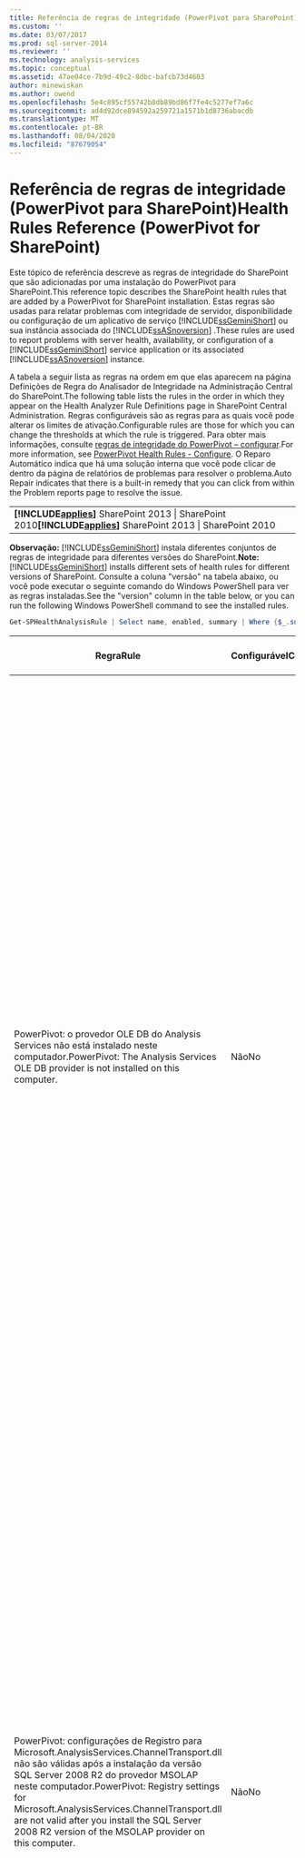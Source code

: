 ```yaml
---
title: Referência de regras de integridade (PowerPivot para SharePoint) | Microsoft Docs
ms.custom: ''
ms.date: 03/07/2017
ms.prod: sql-server-2014
ms.reviewer: ''
ms.technology: analysis-services
ms.topic: conceptual
ms.assetid: 47ae04ce-7b9d-49c2-8dbc-bafcb73d4603
author: minewiskan
ms.author: owend
ms.openlocfilehash: 5e4c895cf55742b8db89bd86f7fe4c5277ef7a6c
ms.sourcegitcommit: ad4d92dce894592a259721a1571b1d8736abacdb
ms.translationtype: MT
ms.contentlocale: pt-BR
ms.lasthandoff: 08/04/2020
ms.locfileid: "87679054"
---
```

# <a name="health-rules-reference-powerpivot-for-sharepoint"></a><span data-ttu-id="cdddd-102">Referência de regras de integridade (PowerPivot para SharePoint)</span><span class="sxs-lookup"><span data-stu-id="cdddd-102">Health Rules Reference (PowerPivot for SharePoint)</span></span>
  <span data-ttu-id="cdddd-103">Este tópico de referência descreve as regras de integridade do SharePoint que são adicionadas por uma instalação do PowerPivot para SharePoint.</span><span class="sxs-lookup"><span data-stu-id="cdddd-103">This reference topic describes the SharePoint health rules that are added by a PowerPivot for SharePoint installation.</span></span> <span data-ttu-id="cdddd-104">Estas regras são usadas para relatar problemas com integridade de servidor, disponibilidade ou configuração de um aplicativo de serviço [!INCLUDE[ssGeminiShort](../../includes/ssgeminishort-md.md)] ou sua instância associada do [!INCLUDE[ssASnoversion](../../includes/ssasnoversion-md.md)] .</span><span class="sxs-lookup"><span data-stu-id="cdddd-104">These rules are used to report problems with server health, availability, or configuration of a [!INCLUDE[ssGeminiShort](../../includes/ssgeminishort-md.md)] service application or its associated [!INCLUDE[ssASnoversion](../../includes/ssasnoversion-md.md)] instance.</span></span>  
  
 <span data-ttu-id="cdddd-105">A tabela a seguir lista as regras na ordem em que elas aparecem na página Definições de Regra do Analisador de Integridade na Administração Central do SharePoint.</span><span class="sxs-lookup"><span data-stu-id="cdddd-105">The following table lists the rules in the order in which they appear on the Health Analyzer Rule Definitions page in SharePoint Central Administration.</span></span> <span data-ttu-id="cdddd-106">Regras configuráveis são as regras para as quais você pode alterar os limites de ativação.</span><span class="sxs-lookup"><span data-stu-id="cdddd-106">Configurable rules are those for which you can change the thresholds at which the rule is triggered.</span></span> <span data-ttu-id="cdddd-107">Para obter mais informações, consulte [regras de integridade do PowerPivot – configurar](configure-power-pivot-health-rules.md).</span><span class="sxs-lookup"><span data-stu-id="cdddd-107">For more information, see [PowerPivot Health Rules - Configure](configure-power-pivot-health-rules.md).</span></span> <span data-ttu-id="cdddd-108">O Reparo Automático indica que há uma solução interna que você pode clicar de dentro da página de relatórios de problemas para resolver o problema.</span><span class="sxs-lookup"><span data-stu-id="cdddd-108">Auto Repair indicates that there is a built-in remedy that you can click from within the Problem reports page to resolve the issue.</span></span>  
  
||  
|-|  
|<span data-ttu-id="cdddd-109">**[!INCLUDE[applies](../../includes/applies-md.md)]** SharePoint 2013 &#124; SharePoint 2010</span><span class="sxs-lookup"><span data-stu-id="cdddd-109">**[!INCLUDE[applies](../../includes/applies-md.md)]**  SharePoint 2013 &#124; SharePoint 2010</span></span>|  
  
 <span data-ttu-id="cdddd-110">**Observação:** [!INCLUDE[ssGeminiShort](../../includes/ssgeminishort-md.md)] instala diferentes conjuntos de regras de integridade para diferentes versões do SharePoint.</span><span class="sxs-lookup"><span data-stu-id="cdddd-110">**Note:** [!INCLUDE[ssGeminiShort](../../includes/ssgeminishort-md.md)] installs different sets of health rules for different versions of SharePoint.</span></span> <span data-ttu-id="cdddd-111">Consulte a coluna "versão" na tabela abaixo, ou você pode executar o seguinte comando do Windows PowerShell para ver as regras instaladas.</span><span class="sxs-lookup"><span data-stu-id="cdddd-111">See the "version" column in the table below, or you can run the following Windows PowerShell command to see the installed rules.</span></span>  
  
```powershell
Get-SPHealthAnalysisRule | Select name, enabled, summary | Where {$_.summary -like "*power*"}  | Format-Table -Property * -AutoSize | Out-Default  
```  
  
|<span data-ttu-id="cdddd-112">Regra</span><span class="sxs-lookup"><span data-stu-id="cdddd-112">Rule</span></span>|<span data-ttu-id="cdddd-113">Configurável</span><span class="sxs-lookup"><span data-stu-id="cdddd-113">Configurable</span></span>|<span data-ttu-id="cdddd-114">Reparo automático</span><span class="sxs-lookup"><span data-stu-id="cdddd-114">Auto Repair</span></span>|<span data-ttu-id="cdddd-115">Versão</span><span class="sxs-lookup"><span data-stu-id="cdddd-115">Version</span></span>|<span data-ttu-id="cdddd-116">Descrição</span><span class="sxs-lookup"><span data-stu-id="cdddd-116">Description</span></span>|  
|----------|------------------|-----------------|-------------|-----------------|  
|<span data-ttu-id="cdddd-117">PowerPivot: o provedor OLE DB do Analysis Services não está instalado neste computador.</span><span class="sxs-lookup"><span data-stu-id="cdddd-117">PowerPivot: The Analysis Services OLE DB provider is not installed on this computer.</span></span>|<span data-ttu-id="cdddd-118">Não</span><span class="sxs-lookup"><span data-stu-id="cdddd-118">No</span></span>|<span data-ttu-id="cdddd-119">Não</span><span class="sxs-lookup"><span data-stu-id="cdddd-119">No</span></span>|<span data-ttu-id="cdddd-120">SharePoint 2010</span><span class="sxs-lookup"><span data-stu-id="cdddd-120">SharePoint 2010</span></span>|<span data-ttu-id="cdddd-121">O provedor OLE DB do Analysis Services ou não está instalado no servidor ou é da versão errada.</span><span class="sxs-lookup"><span data-stu-id="cdddd-121">The Analysis Services OLE DB provider is either not installed on the server or it is the wrong version.</span></span> <span data-ttu-id="cdddd-122">Esta regra aparece quando seu farm do SharePoint inclui instâncias de Serviços do Excel em servidores de aplicativos que não têm o PowerPivot para SharePoint.</span><span class="sxs-lookup"><span data-stu-id="cdddd-122">This rule appears when your SharePoint farm includes instances of Excel Services on application servers that do not have PowerPivot for SharePoint.</span></span> <span data-ttu-id="cdddd-123">A regra avisa que o provedor OLE DB do Analysis Services usado pelos Serviços do Excel para se conectar a dados PowerPivot não está instalado.</span><span class="sxs-lookup"><span data-stu-id="cdddd-123">The rule warns you that the Analysis Services OLE DB provider used by Excel Services to connect to PowerPivot data is not installed.</span></span> <span data-ttu-id="cdddd-124">Para resolver esse problema, instale o provedor OLE DB em cada servidor de Serviços do Excel que não tiver o provedor OLE DB do Analysis Services.</span><span class="sxs-lookup"><span data-stu-id="cdddd-124">To resolve this issue, install the OLE DB provider on each Excel Services server that does not have the Analysis Services OLE DB provider.</span></span> <span data-ttu-id="cdddd-125">Você pode baixar e instalar o provedor OLE DB do Analysis Services do Centro de Download da Microsoft.</span><span class="sxs-lookup"><span data-stu-id="cdddd-125">You can download and install the Analysis Services OLE DB provider from the Microsoft Download center.</span></span> <span data-ttu-id="cdddd-126">Para obter mais informações, consulte [Instalar o Provedor OLE DB do Analysis Services nos Servidores SharePoint](../../sql-server/install/install-the-analysis-services-ole-db-provider-on-sharepoint-servers.md).</span><span class="sxs-lookup"><span data-stu-id="cdddd-126">For more information, see [Install the Analysis Services OLE DB Provider on SharePoint Servers](../../sql-server/install/install-the-analysis-services-ole-db-provider-on-sharepoint-servers.md).</span></span>|  
|<span data-ttu-id="cdddd-127">PowerPivot: configurações de Registro para Microsoft.AnalysisServices.ChannelTransport.dll não são válidas após a instalação da versão SQL Server 2008 R2 do provedor MSOLAP neste computador.</span><span class="sxs-lookup"><span data-stu-id="cdddd-127">PowerPivot: Registry settings for Microsoft.AnalysisServices.ChannelTransport.dll are not valid after you install the SQL Server 2008 R2 version of the MSOLAP provider on this computer.</span></span>|<span data-ttu-id="cdddd-128">Não</span><span class="sxs-lookup"><span data-stu-id="cdddd-128">No</span></span>|<span data-ttu-id="cdddd-129">Sim</span><span class="sxs-lookup"><span data-stu-id="cdddd-129">Yes</span></span>|<span data-ttu-id="cdddd-130">SharePoint 2010</span><span class="sxs-lookup"><span data-stu-id="cdddd-130">SharePoint 2010</span></span>|<span data-ttu-id="cdddd-131">Este é um problema de configuração de servidor.</span><span class="sxs-lookup"><span data-stu-id="cdddd-131">This is a server configuration issue.</span></span> <span data-ttu-id="cdddd-132">É provável que o ChannelTransport.dll não esteja registrado no assembly global.</span><span class="sxs-lookup"><span data-stu-id="cdddd-132">Most likely, the ChannelTransport.dll is not registered in the global assembly.</span></span> <span data-ttu-id="cdddd-133">Execute o reparo automático para esta regra para registrar o .dll em cada servidor que tiver uma instalação do PowerPivot para SharePoint.</span><span class="sxs-lookup"><span data-stu-id="cdddd-133">Run the automatic repair for this rule to register the .dll on each server that has an installation of PowerPivot for SharePoint.</span></span> <span data-ttu-id="cdddd-134">Como alternativa, você pode executar o regasm.exe manualmente para registrar o arquivo.</span><span class="sxs-lookup"><span data-stu-id="cdddd-134">Alternatively, you can run regasm.exe manually to register the file.</span></span> <span data-ttu-id="cdddd-135">Se o serviço de timer do SharePoint não estiver sendo executado como administrador local, pode ser necessário realizar o registro manual.</span><span class="sxs-lookup"><span data-stu-id="cdddd-135">If the SharePoint timer service is not running as local administrator, manual registration might be required.</span></span> <span data-ttu-id="cdddd-136">Se houver falha para atualizar as configurações do Registro, haverá comunicação lenta com o servidor entre Serviços do Excel e Serviço do Sistema PowerPivot, e poderá haver falhas de conexão em determinadas configurações de segurança.</span><span class="sxs-lookup"><span data-stu-id="cdddd-136">Failure to update the registry settings results in slow server communication between Excel Services and PowerPivot System Service, and can result in connection failures in certain security configurations.</span></span>|  
|<span data-ttu-id="cdddd-137">PowerPivot: o aplicativo de serviço PowerPivot não tem permissão para concluir a operação.</span><span class="sxs-lookup"><span data-stu-id="cdddd-137">PowerPivot: PowerPivot service application does not have permission to complete operation.</span></span>|<span data-ttu-id="cdddd-138">Não</span><span class="sxs-lookup"><span data-stu-id="cdddd-138">No</span></span>|<span data-ttu-id="cdddd-139">Não</span><span class="sxs-lookup"><span data-stu-id="cdddd-139">No</span></span>|<span data-ttu-id="cdddd-140">SharePoint 2010</span><span class="sxs-lookup"><span data-stu-id="cdddd-140">SharePoint 2010</span></span>|<span data-ttu-id="cdddd-141">Esta regra verifica se a identidade de aplicativo de serviço PowerPivot é proprietário do banco de dados de aplicativo de servidor do PowerPivot e se tem permissões administrativas na instância local do SQL Server Analysis Services.</span><span class="sxs-lookup"><span data-stu-id="cdddd-141">This rule checks whether the PowerPivot service application identity is database owner of the PowerPivot server application database and has administrative permissions on the local SQL Server Analysis Services instance.</span></span> <span data-ttu-id="cdddd-142">Essas permissões são concedidas automaticamente durante a instalação e a implantação, mas se esta etapa não for concluída, esta regra de integridade ocorrerá.</span><span class="sxs-lookup"><span data-stu-id="cdddd-142">These permissions are granted automatically during installation and deployment, but if this step failed to complete, this health rule will occur.</span></span>|  
|<span data-ttu-id="cdddd-143">PowerPivot: a identidade de aplicativo de serviço PowerPivot não deve ser membro do grupo local Administradores.</span><span class="sxs-lookup"><span data-stu-id="cdddd-143">PowerPivot: The PowerPivot service application identity should not be a member of the local Administrators group.</span></span>|<span data-ttu-id="cdddd-144">Não</span><span class="sxs-lookup"><span data-stu-id="cdddd-144">No</span></span>|<span data-ttu-id="cdddd-145">Não</span><span class="sxs-lookup"><span data-stu-id="cdddd-145">No</span></span>|<span data-ttu-id="cdddd-146">SharePoint 2010</span><span class="sxs-lookup"><span data-stu-id="cdddd-146">SharePoint 2010</span></span>|<span data-ttu-id="cdddd-147">Esta é uma prática recomendada que melhora a segurança global de sua implantação.</span><span class="sxs-lookup"><span data-stu-id="cdddd-147">This is a best practice that improves the overall security of your deployment.</span></span> <span data-ttu-id="cdddd-148">Se você configurou o aplicativo de serviço PowerPivot para ser executado usando uma conta que pertence ao grupo de Administrador local, deve alterar a conta de serviço para um que não pertença a esse grupo.</span><span class="sxs-lookup"><span data-stu-id="cdddd-148">If you configured the PowerPivot service application to run under an account that belongs to the local Administrator group, you should change the service account to one that does not belong to that group.</span></span> <span data-ttu-id="cdddd-149">A recomendação é usar uma conta dedicada e com privilégios mínimos para cada serviço.</span><span class="sxs-lookup"><span data-stu-id="cdddd-149">The recommendation is to use a least-privileged, dedicated account for each service.</span></span> <span data-ttu-id="cdddd-150">Ao fazer isso, você fornece isolamento de serviço e facilita a auditoria de logons.</span><span class="sxs-lookup"><span data-stu-id="cdddd-150">Doing so provides service isolation and makes it easier to audit logins.</span></span> <span data-ttu-id="cdddd-151">Para obter mais informações sobre como alterar a conta de serviço, consulte [Configurar contas de serviço PowerPivot](configure-power-pivot-service-accounts.md).</span><span class="sxs-lookup"><span data-stu-id="cdddd-151">For more information about changing the service account, see [Configure PowerPivot Service Accounts](configure-power-pivot-service-accounts.md).</span></span>|  
|<span data-ttu-id="cdddd-152">PowerPivot: a instância do Analysis Services é executada no modo Tabular, mas o parâmetro de configuração que especifica esse modo está desativado.</span><span class="sxs-lookup"><span data-stu-id="cdddd-152">PowerPivot: The Analysis Services instance runs in Tabular mode, but the configuration setting that specifies this mode is turned off.</span></span>|<span data-ttu-id="cdddd-153">Não</span><span class="sxs-lookup"><span data-stu-id="cdddd-153">No</span></span>|<span data-ttu-id="cdddd-154">Não</span><span class="sxs-lookup"><span data-stu-id="cdddd-154">No</span></span>|<span data-ttu-id="cdddd-155">SharePoint 2010</span><span class="sxs-lookup"><span data-stu-id="cdddd-155">SharePoint 2010</span></span>|<span data-ttu-id="cdddd-156">Esta regra verifica se a instância do SQL Server Analysis Services em uma instalação do PowerPivot para SharePoint tem a propriedade de servidor `DeploymentMode` definida como 1.</span><span class="sxs-lookup"><span data-stu-id="cdddd-156">This rule checks whether the SQL Server Analysis Services instance in a PowerPivot for SharePoint installation has the `DeploymentMode` server property set to 1.</span></span> <span data-ttu-id="cdddd-157">Se a propriedade for definida como outro valor, ou se o serviço de timer do SharePoint que executa o verificador de regra não tiver permissão para abrir o arquivo, esta regra falhará.</span><span class="sxs-lookup"><span data-stu-id="cdddd-157">If the property is set to another value, or if the SharePoint Timer service that runs the rule checker does not have permission to open the file, this rule will fail.</span></span> <span data-ttu-id="cdddd-158">Para obter mais informações sobre a propriedade do modo de implantação, consulte [Determinar o modo de servidor de uma instância do Analysis Services](../instances/determine-the-server-mode-of-an-analysis-services-instance.md).</span><span class="sxs-lookup"><span data-stu-id="cdddd-158">For more information about the deployment mode property, see [Determine the Server Mode of an Analysis Services Instance](../instances/determine-the-server-mode-of-an-analysis-services-instance.md).</span></span>|  
|<span data-ttu-id="cdddd-159">PowerPivot: o trabalho do timer de atualização de dados PowerPivot está desativado.</span><span class="sxs-lookup"><span data-stu-id="cdddd-159">PowerPivot: The PowerPivot Data Refresh Timer Job is disabled.</span></span>|<span data-ttu-id="cdddd-160">Não</span><span class="sxs-lookup"><span data-stu-id="cdddd-160">No</span></span>|<span data-ttu-id="cdddd-161">Não</span><span class="sxs-lookup"><span data-stu-id="cdddd-161">No</span></span>|<span data-ttu-id="cdddd-162">SharePoint 2013</span><span class="sxs-lookup"><span data-stu-id="cdddd-162">SharePoint 2013</span></span><br /><br /> <span data-ttu-id="cdddd-163">SharePoint 2010</span><span class="sxs-lookup"><span data-stu-id="cdddd-163">SharePoint 2010</span></span>|<span data-ttu-id="cdddd-164">Verifique as configurações de trabalho de timer para verificar se o trabalho de timer está habilitado.</span><span class="sxs-lookup"><span data-stu-id="cdddd-164">Check the timer job settings to verify the timer job is enabled.</span></span> <span data-ttu-id="cdddd-165">Se você não estiver usando o recurso de atualização de dados PowerPivot, poderá ignorar esta regra.</span><span class="sxs-lookup"><span data-stu-id="cdddd-165">If you are not using the PowerPivot data refresh feature, you can ignore this rule.</span></span> <span data-ttu-id="cdddd-166">Para obter mais informações, consulte [PowerPivot data Refresh com o SharePoint 2010](../powerpivot-data-refresh-with-sharepoint-2010.md).</span><span class="sxs-lookup"><span data-stu-id="cdddd-166">For more information, see [PowerPivot Data Refresh with SharePoint 2010](../powerpivot-data-refresh-with-sharepoint-2010.md).</span></span>|  
|<span data-ttu-id="cdddd-167">PowerPivot: as informações de conta de serviço do SQL Server Analysis Services (PowerPivot) gerenciadas pelo SQL Server Configuration Manager são diferentes das informações de conta gerenciadas pela Administração Central.</span><span class="sxs-lookup"><span data-stu-id="cdddd-167">PowerPivot: The SQL Server Analysis Services (PowerPivot) service account information that is managed by the SQL Server Configuration Manager is different from the account information that is managed by Central Administration.</span></span>|<span data-ttu-id="cdddd-168">Não</span><span class="sxs-lookup"><span data-stu-id="cdddd-168">No</span></span>|<span data-ttu-id="cdddd-169">Não</span><span class="sxs-lookup"><span data-stu-id="cdddd-169">No</span></span>|<span data-ttu-id="cdddd-170">SharePoint 2010</span><span class="sxs-lookup"><span data-stu-id="cdddd-170">SharePoint 2010</span></span>|<span data-ttu-id="cdddd-171">Esta regra verifica se as informações de conta de serviço no SQL Server Configuration Manager são idênticas às informações de conta gerenciadas na Administração Central para a mesma instância do Analysis Services.</span><span class="sxs-lookup"><span data-stu-id="cdddd-171">This rule checks whether the service account information in SQL Server Configuration Manager is identical to the managed account information in Central Administration for the same Analysis Services instance.</span></span> <span data-ttu-id="cdddd-172">Se as contas forem diferentes, uma entrada será adicionada ao relatório de Problema e Resolução, de modo que você possa alterar as informações de conta de serviço no SQL Server Configuration Manager de volta para a conta especificada na Administração Central.</span><span class="sxs-lookup"><span data-stu-id="cdddd-172">If the accounts are different, an entry is added to the Problem and Resolution report so that you can change the service account information in SQL Server Configuration Manager back to the account specified in Central Administration.</span></span> <span data-ttu-id="cdddd-173">O SQL Server Configuration Manager não é uma ferramenta suportada para alterar um nome de usuário ou uma senha da conta de serviço em uma instalação do PowerPivot para SharePoint.</span><span class="sxs-lookup"><span data-stu-id="cdddd-173">SQL Server Configuration Manager is not a supported tool for changing a service account username or password in a PowerPivot for SharePoint installation.</span></span> <span data-ttu-id="cdddd-174">Usar a Administração Central habilita o uso do recurso de contas gerenciadas no SharePoint.</span><span class="sxs-lookup"><span data-stu-id="cdddd-174">Using Central Administration enables the use of the managed accounts feature in SharePoint.</span></span> <span data-ttu-id="cdddd-175">E, o que é mais importante, se seu farm incluir vários servidores PowerPivot para SharePoint, ter configurações de conta de serviço inconsistentes pode interromper o processamento e as operações de consulta no servidor que tiver informações de serviço incorretas.</span><span class="sxs-lookup"><span data-stu-id="cdddd-175">More importantly, if your farm includes multiple PowerPivot for SharePoint servers, having inconsistent service account settings can disrupt processing and query operations on the server that has incorrect service information.</span></span><br /><br /> <span data-ttu-id="cdddd-176">Em um único servidor, as pastas de trabalho PowerPivot funcionarão temporariamente quando esta regra for disparada, mas é aconselhável que você corrija o problema o mais cedo possível.</span><span class="sxs-lookup"><span data-stu-id="cdddd-176">On a single server, PowerPivot workbooks will function temporarily when this rule is triggered, but it is advised that you fix the problem as soon as possible.</span></span> <span data-ttu-id="cdddd-177">As permissões de banco de dados e de sistema de arquivos são atualizadas usando as informações de conta especificadas na Administração Central.</span><span class="sxs-lookup"><span data-stu-id="cdddd-177">Database and file system permissions are updated using the account information specified in Central Administration.</span></span>|  
|<span data-ttu-id="cdddd-178">PowerPivot: a solução implantada de farm não é atualizada.</span><span class="sxs-lookup"><span data-stu-id="cdddd-178">PowerPivot: The deployed farm solution is not up-to-date.</span></span>|<span data-ttu-id="cdddd-179">Não</span><span class="sxs-lookup"><span data-stu-id="cdddd-179">No</span></span>|<span data-ttu-id="cdddd-180">Sim</span><span class="sxs-lookup"><span data-stu-id="cdddd-180">Yes</span></span>|<span data-ttu-id="cdddd-181">SharePoint 2010</span><span class="sxs-lookup"><span data-stu-id="cdddd-181">SharePoint 2010</span></span>|<span data-ttu-id="cdddd-182">Uma instalação do PowerPivot para SharePoint usa uma solução de nível de farm e uma solução de nível de aplicativo Web para instalar seus recursos.</span><span class="sxs-lookup"><span data-stu-id="cdddd-182">A PowerPivot for SharePoint installation uses a farm level solution and a web application level solution to install its features.</span></span> <span data-ttu-id="cdddd-183">Esta regra indica que a solução do farm não é a atual em relação à versão ou ao servidor ou possivelmente a solução de Web.</span><span class="sxs-lookup"><span data-stu-id="cdddd-183">This rule indicates that the farm solution is not current relative to the version or the server or possibly the web solution.</span></span> <span data-ttu-id="cdddd-184">É provável que este seja um problema de implantação do servidor.</span><span class="sxs-lookup"><span data-stu-id="cdddd-184">Most likely, this is server deployment problem.</span></span> <span data-ttu-id="cdddd-185">Para solucionar este problema, execute a Instalação do SQL Server para reparar uma das instalações do PowerPivot para SharePoint em seu farm.</span><span class="sxs-lookup"><span data-stu-id="cdddd-185">To remedy this problem, consider running SQL Server Setup to repair one of the PowerPivot for SharePoint installations in your farm.</span></span> <span data-ttu-id="cdddd-186">Para obter mais informações sobre soluções em uma instalação do PowerPivot para SharePoint, consulte [implantar soluções do PowerPivot no SharePoint](deploy-power-pivot-solutions-to-sharepoint.md).</span><span class="sxs-lookup"><span data-stu-id="cdddd-186">For more information about solutions in a PowerPivot for SharePoint installation, see [Deploy PowerPivot Solutions to SharePoint](deploy-power-pivot-solutions-to-sharepoint.md).</span></span>|  
|<span data-ttu-id="cdddd-187">PowerPivot: o uso geral da CPU é muito alto.</span><span class="sxs-lookup"><span data-stu-id="cdddd-187">PowerPivot: Overall CPU usage is too high.</span></span>|<span data-ttu-id="cdddd-188">Sim</span><span class="sxs-lookup"><span data-stu-id="cdddd-188">Yes</span></span>|<span data-ttu-id="cdddd-189">Não</span><span class="sxs-lookup"><span data-stu-id="cdddd-189">No</span></span>|<span data-ttu-id="cdddd-190">SharePoint 2010</span><span class="sxs-lookup"><span data-stu-id="cdddd-190">SharePoint 2010</span></span>|<span data-ttu-id="cdddd-191">Esta regra relata o consumo da CPU em nível de sistema.</span><span class="sxs-lookup"><span data-stu-id="cdddd-191">This rule reports on CPU consumption at the system level.</span></span> <span data-ttu-id="cdddd-192">O uso geral da CPU é monitorado porque o Serviço de Sistema do PowerPivot utiliza-o como uma medida de integridade de servidor, para o balanceamento de carga com base em integridade em vários servidores PowerPivot para SharePoint em um farm.</span><span class="sxs-lookup"><span data-stu-id="cdddd-192">Overall CPU usage is monitored because the PowerPivot System Service uses it as a measure of server health, for health-based load balancing among multiple PowerPivot for SharePoint servers in a farm.</span></span> <span data-ttu-id="cdddd-193">Adicione outro servidor de aplicativos ao farm e mova os aplicativos que utilizam intensamente a CPU para esse servidor.</span><span class="sxs-lookup"><span data-stu-id="cdddd-193">Consider adding another application server to the farm, and moving CPU intensive applications to that server.</span></span>|  
|<span data-ttu-id="cdddd-194">PowerPivot: o Analysis Services não tem recursos suficientes de CPU para executar as operações solicitadas.</span><span class="sxs-lookup"><span data-stu-id="cdddd-194">PowerPivot: Analysis Services does not have sufficient CPU resources to perform requested operations.</span></span>|<span data-ttu-id="cdddd-195">Sim</span><span class="sxs-lookup"><span data-stu-id="cdddd-195">Yes</span></span>|<span data-ttu-id="cdddd-196">Não</span><span class="sxs-lookup"><span data-stu-id="cdddd-196">No</span></span>|<span data-ttu-id="cdddd-197">SharePoint 2010</span><span class="sxs-lookup"><span data-stu-id="cdddd-197">SharePoint 2010</span></span>|<span data-ttu-id="cdddd-198">A quantidade de recursos de CPU disponíveis para o processo do Analysis Services (msmdsrv.exe) não é suficiente para o nível de atividade neste servidor.</span><span class="sxs-lookup"><span data-stu-id="cdddd-198">The amount of CPU resources available to the Analysis Services process (msmdsrv.exe) is not sufficient for the level of activity on this server.</span></span> <span data-ttu-id="cdddd-199">Adicione outro servidor PowerPivot para SharePoint para o farm.</span><span class="sxs-lookup"><span data-stu-id="cdddd-199">Consider adding another PowerPivot for SharePoint server to the farm.</span></span> <span data-ttu-id="cdddd-200">Para obter mais informações, consulte [lista de verificação de implantação: expansão adicionando servidores PowerPivot a um farm do SharePoint 2010](../../sql-server/install/deployment-checklist-scale-out-adding-powerpivot-servers-sharepoint-2010-farm.md).</span><span class="sxs-lookup"><span data-stu-id="cdddd-200">For more information, see [Deployment Checklist: Scale-out by adding PowerPivot Servers to a SharePoint 2010 farm](../../sql-server/install/deployment-checklist-scale-out-adding-powerpivot-servers-sharepoint-2010-farm.md).</span></span>|  
|<span data-ttu-id="cdddd-201">PowerPivot: o Analysis Services não tem memória suficiente para executar as operações solicitadas.</span><span class="sxs-lookup"><span data-stu-id="cdddd-201">PowerPivot: Analysis Services does not have sufficient memory to perform requested operations.</span></span>|<span data-ttu-id="cdddd-202">Não</span><span class="sxs-lookup"><span data-stu-id="cdddd-202">No</span></span>|<span data-ttu-id="cdddd-203">Não</span><span class="sxs-lookup"><span data-stu-id="cdddd-203">No</span></span>|<span data-ttu-id="cdddd-204">SharePoint 2010</span><span class="sxs-lookup"><span data-stu-id="cdddd-204">SharePoint 2010</span></span>|<span data-ttu-id="cdddd-205">Esta regra é disparada quando restarem somente 5% de memória para o Analysis Services.</span><span class="sxs-lookup"><span data-stu-id="cdddd-205">This rule is triggered when there is only 5% available memory left to Analysis Services.</span></span> <span data-ttu-id="cdddd-206">Em um servidor de aplicativos do SharePoint, uma instância do SQL Server Analysis Services deve ter sempre uma pequena quantidade de memória reservada que nunca é usada.</span><span class="sxs-lookup"><span data-stu-id="cdddd-206">On a SharePoint application server, a SQL Server Analysis Services instance should always have a small amount of memory in reserve that is always unused.</span></span> <span data-ttu-id="cdddd-207">Como o servidor é associado à memória na maioria de suas operações, o servidor apresenta execução melhor quando não é executado no limite máximo.</span><span class="sxs-lookup"><span data-stu-id="cdddd-207">Because the server is memory-bound for the majority of its operations, the server runs best if it does not run all the way to the upper limit.</span></span><br /><br /> <span data-ttu-id="cdddd-208">Por padrão, os avisos de memória insuficientes ocorrem quando a memória disponível estiver abaixo de 5%.</span><span class="sxs-lookup"><span data-stu-id="cdddd-208">By default, insufficient memory warnings occur when available memory is down to 5%.</span></span> <span data-ttu-id="cdddd-209">Você pode alterar este valor para ser mais alto ou mais baixo ajustando as configurações na instância do Analysis Services.</span><span class="sxs-lookup"><span data-stu-id="cdddd-209">You can change this value to be higher or lower by adjusting settings on the Analysis Services instance.</span></span> <span data-ttu-id="cdddd-210">Para obter mais informações, consulte [regras de integridade do PowerPivot – configurar](configure-power-pivot-health-rules.md).</span><span class="sxs-lookup"><span data-stu-id="cdddd-210">For more information, see [PowerPivot Health Rules - Configure](configure-power-pivot-health-rules.md).</span></span><br /><br /> <span data-ttu-id="cdddd-211">Os 5% de memória não usados são calculados como um percentual de memória alocada para o Analysis Services.</span><span class="sxs-lookup"><span data-stu-id="cdddd-211">The 5% of unused memory is calculated as a percentage of memory allocated to Analysis Services.</span></span> <span data-ttu-id="cdddd-212">Por exemplo, se você tiver 200 GB de memória total, e for alocado 80% (ou 160 GB) para o Analysis Services, os 5% de memória não usada serão 5% de 160 GB (ou 8 GB).</span><span class="sxs-lookup"><span data-stu-id="cdddd-212">For example, if you have 200 GB of total memory, and Analysis Services is allocated 80% of that (or 160 GB), then the 5% of unused memory is 5% of 160 GB (or 8 GB).</span></span>|  
|<span data-ttu-id="cdddd-213">PowerPivot: o número alto de conexões indica que mais servidores devem ser implantados para tratar a carga atual.</span><span class="sxs-lookup"><span data-stu-id="cdddd-213">PowerPivot: The high number of connections indicates that more servers should be deployed to handle the current load.</span></span>|<span data-ttu-id="cdddd-214">Sim</span><span class="sxs-lookup"><span data-stu-id="cdddd-214">Yes</span></span>|<span data-ttu-id="cdddd-215">Não</span><span class="sxs-lookup"><span data-stu-id="cdddd-215">No</span></span>|<span data-ttu-id="cdddd-216">SharePoint 2010</span><span class="sxs-lookup"><span data-stu-id="cdddd-216">SharePoint 2010</span></span>|<span data-ttu-id="cdddd-217">Por padrão, esta regra de integridade é disparada quando o número de conexões distintas de usuários exceder 100.</span><span class="sxs-lookup"><span data-stu-id="cdddd-217">By default, this health rule is triggered when the number of distinct user connections exceeds 100.</span></span> <span data-ttu-id="cdddd-218">Este valor padrão é arbitrário (não é baseado nas especificações de hardware de seu servidor ou na atividade do usuário), portanto, você pode aumentá-lo ou abaixá-lo dependendo da capacidade do servidor e da atividade do usuário em seu ambiente.</span><span class="sxs-lookup"><span data-stu-id="cdddd-218">This default value is arbitrary (it is not based on the hardware specifications of your server or on user activity) so you might raise or lower the value depending on the server capacity and user activity in your environment.</span></span> <span data-ttu-id="cdddd-219">Para obter mais informações, consulte [regras de integridade do PowerPivot – configurar](configure-power-pivot-health-rules.md).</span><span class="sxs-lookup"><span data-stu-id="cdddd-219">For more information, see [PowerPivot Health Rules - Configure](configure-power-pivot-health-rules.md).</span></span>|  
|<span data-ttu-id="cdddd-220">PowerPivot: a taxa de eventos de carga para conexões é muito alta.</span><span class="sxs-lookup"><span data-stu-id="cdddd-220">PowerPivot: The ratio of load events to connections is too high.</span></span>|<span data-ttu-id="cdddd-221">Sim</span><span class="sxs-lookup"><span data-stu-id="cdddd-221">Yes</span></span>|<span data-ttu-id="cdddd-222">Não</span><span class="sxs-lookup"><span data-stu-id="cdddd-222">No</span></span>|<span data-ttu-id="cdddd-223">SharePoint 2013</span><span class="sxs-lookup"><span data-stu-id="cdddd-223">SharePoint 2013</span></span><br /><br /> <span data-ttu-id="cdddd-224">SharePoint 2010</span><span class="sxs-lookup"><span data-stu-id="cdddd-224">SharePoint 2010</span></span>|<span data-ttu-id="cdddd-225">Por padrão, esta regra de integridade será disparada quando o percentual de eventos de carga para eventos de conexão exceder 50% no período inteiro de coleta de dados (por padrão, 4 horas).</span><span class="sxs-lookup"><span data-stu-id="cdddd-225">By default, this health rule is triggered when the percentage of load events to connection events exceeds 50% over the entire data collection period (by default, 4 hours).</span></span> <span data-ttu-id="cdddd-226">Uma taxa alta assim indica um número muito alto de conexões para pastas de trabalho exclusivas ou configurações de redução de cache muito agressivas (onde pastas de trabalho são descarregadas e removidas rapidamente do sistema, enquanto as solicitações para os dados ainda estão ativas).</span><span class="sxs-lookup"><span data-stu-id="cdddd-226">A ratio this high indicates a very high number of connections to unique workbooks, or cache reduction settings that are too aggressive (where workbooks are quickly unloaded and removed from the system, while requests for that data are still active).</span></span> <span data-ttu-id="cdddd-227">Para evitar contar falsos positivos, deve haver pelo menos 20 conexões por período de 4 horas antes de a taxa ser calculada.</span><span class="sxs-lookup"><span data-stu-id="cdddd-227">To avoid counting false positives, there must be at least 20 connections per 4 hour period before the ratio can be calculated.</span></span> <span data-ttu-id="cdddd-228">Você pode basear esta regra de integridade em uma taxa diferente.</span><span class="sxs-lookup"><span data-stu-id="cdddd-228">You can base this health rule on a different ratio.</span></span> <span data-ttu-id="cdddd-229">Para obter mais informações, consulte [regras de integridade do PowerPivot – configurar](configure-power-pivot-health-rules.md).</span><span class="sxs-lookup"><span data-stu-id="cdddd-229">For more information, see [PowerPivot Health Rules - Configure](configure-power-pivot-health-rules.md).</span></span> <span data-ttu-id="cdddd-230">Para obter mais informações sobre como configurar o cache, consulte [Configurar o uso de espaço em disco &#40;PowerPivot para SharePoint&#41;](configure-disk-space-usage-power-pivot-for-sharepoint.md).</span><span class="sxs-lookup"><span data-stu-id="cdddd-230">For more information about configuring the cache, see [Configure Disk Space Usage &#40;PowerPivot for SharePoint&#41;](configure-disk-space-usage-power-pivot-for-sharepoint.md).</span></span>|  
|<span data-ttu-id="cdddd-231">PowerPivot: foram localizados um ou mais arquivos minidump no diretório Logs, indicando uma falha no programa.</span><span class="sxs-lookup"><span data-stu-id="cdddd-231">PowerPivot: One or more minidump files were found in the Logs directory, indicating a program crash.</span></span>|<span data-ttu-id="cdddd-232">Não</span><span class="sxs-lookup"><span data-stu-id="cdddd-232">No</span></span>|<span data-ttu-id="cdddd-233">Não</span><span class="sxs-lookup"><span data-stu-id="cdddd-233">No</span></span>|<span data-ttu-id="cdddd-234">SharePoint 2013</span><span class="sxs-lookup"><span data-stu-id="cdddd-234">SharePoint 2013</span></span><br /><br /> <span data-ttu-id="cdddd-235">SharePoint 2010</span><span class="sxs-lookup"><span data-stu-id="cdddd-235">SharePoint 2010</span></span>|<span data-ttu-id="cdddd-236">Os arquivos de minidespejo são gerados durante uma falha de programa para capturar informações sobre o estado do aplicativo de serviço PowerPivot antes da falha.</span><span class="sxs-lookup"><span data-stu-id="cdddd-236">Minidump files are generated during a program crash to capture information about PowerPivot service application state just prior to the crash.</span></span> <span data-ttu-id="cdddd-237">Estas informações podem ser enviadas à Microsoft e usadas para solucionar problemas.</span><span class="sxs-lookup"><span data-stu-id="cdddd-237">This information can be sent to Microsoft and used for troubleshooting.</span></span> <span data-ttu-id="cdddd-238">Esta regra é disparada quando os arquivos .dmp são detectados no servidor.</span><span class="sxs-lookup"><span data-stu-id="cdddd-238">This rule is triggered when .dmp files are detected on the server.</span></span> <span data-ttu-id="cdddd-239">A regra fornece um link para o arquivo, que pode ser localizado na pasta \OLAP\Log da instância do PowerPivot para SharePoint.</span><span class="sxs-lookup"><span data-stu-id="cdddd-239">The rule provides a link to the file, which can be found in the \OLAP\Log folder of the PowerPivot for SharePoint instance.</span></span> <span data-ttu-id="cdddd-240">Observe que você não pode usar um editor de texto para exibir o conteúdo do arquivo.</span><span class="sxs-lookup"><span data-stu-id="cdddd-240">Note that you cannot use a text editor to view the contents of the file.</span></span> <span data-ttu-id="cdddd-241">Exibir um arquivo de minidespejo exige que você baixe e instale uma ferramenta de depuração separada.</span><span class="sxs-lookup"><span data-stu-id="cdddd-241">Viewing a minidump file requires that you download and install a separate debugging tool.</span></span> <span data-ttu-id="cdddd-242">Para obter mais informações, consulte [Ferramentas de depuração para Windows](/windows-hardware/drivers/debugger/).</span><span class="sxs-lookup"><span data-stu-id="cdddd-242">For more information, see [Debugging Tools for Windows](/windows-hardware/drivers/debugger/).</span></span>|  
|<span data-ttu-id="cdddd-243">PowerPivot: o espaço em disco é insuficiente na unidade onde os dados PowerPivot estão armazenados em cache.</span><span class="sxs-lookup"><span data-stu-id="cdddd-243">PowerPivot: Disk space is running low on the drive where PowerPivot data is cached.</span></span>|<span data-ttu-id="cdddd-244">Sim</span><span class="sxs-lookup"><span data-stu-id="cdddd-244">Yes</span></span>|<span data-ttu-id="cdddd-245">Não</span><span class="sxs-lookup"><span data-stu-id="cdddd-245">No</span></span>|<span data-ttu-id="cdddd-246">SharePoint 2010</span><span class="sxs-lookup"><span data-stu-id="cdddd-246">SharePoint 2010</span></span>|<span data-ttu-id="cdddd-247">Por padrão, esta regra de integridade é disparada quando o espaço em disco é inferior a 5% na unidade de disco onde a pasta de backup está localizada.</span><span class="sxs-lookup"><span data-stu-id="cdddd-247">By default, this health rule is triggered when disk space is less than 5% on the disk drive where the backup folder is located.</span></span> <span data-ttu-id="cdddd-248">Para obter mais informações sobre como definir essa porcentagem, consulte [regras de integridade do PowerPivot – configurar](configure-power-pivot-health-rules.md).</span><span class="sxs-lookup"><span data-stu-id="cdddd-248">For more information about setting this percentage, see [PowerPivot Health Rules - Configure](configure-power-pivot-health-rules.md).</span></span> <span data-ttu-id="cdddd-249">Para obter mais informações sobre o uso do disco, consulte [Configurar o uso de espaço em disco &#40;PowerPivot para SharePoint&#41;](configure-disk-space-usage-power-pivot-for-sharepoint.md).</span><span class="sxs-lookup"><span data-stu-id="cdddd-249">For more information about disk usage, see [Configure Disk Space Usage &#40;PowerPivot for SharePoint&#41;](configure-disk-space-usage-power-pivot-for-sharepoint.md).</span></span>|  
|<span data-ttu-id="cdddd-250">PowerPivot: dados de uso não são atualizados com a frequência esperada.</span><span class="sxs-lookup"><span data-stu-id="cdddd-250">PowerPivot: Usage data is not getting updated at the expected frequency.</span></span>|<span data-ttu-id="cdddd-251">Sim</span><span class="sxs-lookup"><span data-stu-id="cdddd-251">Yes</span></span>|<span data-ttu-id="cdddd-252">Não</span><span class="sxs-lookup"><span data-stu-id="cdddd-252">No</span></span>|<span data-ttu-id="cdddd-253">SharePoint 2013</span><span class="sxs-lookup"><span data-stu-id="cdddd-253">SharePoint 2013</span></span><br /><br /> <span data-ttu-id="cdddd-254">SharePoint 2010</span><span class="sxs-lookup"><span data-stu-id="cdddd-254">SharePoint 2010</span></span>|<span data-ttu-id="cdddd-255">O PowerPivot para SharePoint usa o sistema interno de coleta de dados de uso para coletar métricas sobre conexões, atualização de dados e tempos de resposta de consultas.</span><span class="sxs-lookup"><span data-stu-id="cdddd-255">PowerPivot for SharePoint uses the built-in usage data collection system to gather metrics about connections, data refresh, and query response times.</span></span> <span data-ttu-id="cdddd-256">Armazena estes dados de uso no banco de dados do aplicativo do serviço PowerPivot, que, por sua vez, atualiza uma pasta de trabalho PowerPivot (PowerPivot Management Data.xlsx) que fornece dados a relatórios no Painel de Gerenciamento do PowerPivot.</span><span class="sxs-lookup"><span data-stu-id="cdddd-256">It stores this usage data in the PowerPivot service application database, which in turn updates a PowerPivot workbook (PowerPivot Management Data.xlsx) that provides data to reports in the PowerPivot Management Dashboard.</span></span> <span data-ttu-id="cdddd-257">Esta regra indica que dados de uso não são movidos para o arquivo PowerPivot Management Data.xlsx com frequência suficiente.</span><span class="sxs-lookup"><span data-stu-id="cdddd-257">This rule indicates that usage data is not getting moved to the PowerPivot Management Data.xlsx file with sufficient frequency.</span></span> <span data-ttu-id="cdddd-258">A regra usa o carimbo de data/hora no arquivo .xlsx como prova de que o arquivo está atualizado.</span><span class="sxs-lookup"><span data-stu-id="cdddd-258">The rule uses the timestamp on the .xlsx file as proof that the file is updated.</span></span> <span data-ttu-id="cdddd-259">Se houver outros problemas no sistema de coleta de dados de uso que distorcerem a exatidão dos dados, esta regra não detectará.</span><span class="sxs-lookup"><span data-stu-id="cdddd-259">If there are other problems in the usage data collection system that undermines the accuracy of the data, this rule will not detect it.</span></span> <span data-ttu-id="cdddd-260">Para solucionar este erro, verifique se os trabalhos de timer estão em execução.</span><span class="sxs-lookup"><span data-stu-id="cdddd-260">To troubleshoot this error, check the timer jobs to verify they are running.</span></span> <span data-ttu-id="cdddd-261">Para obter mais informações sobre a coleta de dados de uso, consulte [Configure Usage Data Collection for &#40;PowerPivot para SharePoint](configure-usage-data-collection-for-power-pivot-for-sharepoint.md).</span><span class="sxs-lookup"><span data-stu-id="cdddd-261">For more information about usage data collection, see [Configure Usage Data Collection for &#40;PowerPivot for SharePoint](configure-usage-data-collection-for-power-pivot-for-sharepoint.md).</span></span>|  
|<span data-ttu-id="cdddd-262">PowerPivot: a conta de processo Midtier deve ter a permissão ' leitura completa ' em todos os SPWebApplications associados.</span><span class="sxs-lookup"><span data-stu-id="cdddd-262">PowerPivot: Midtier process account should have 'Full Read' permission on all associated SPWebApplications.</span></span>|<span data-ttu-id="cdddd-263">Não</span><span class="sxs-lookup"><span data-stu-id="cdddd-263">No</span></span>|<span data-ttu-id="cdddd-264">Sim</span><span class="sxs-lookup"><span data-stu-id="cdddd-264">Yes</span></span>|<span data-ttu-id="cdddd-265">SharePoint 2013</span><span class="sxs-lookup"><span data-stu-id="cdddd-265">SharePoint 2013</span></span><br /><br /> <span data-ttu-id="cdddd-266">SharePoint 2010</span><span class="sxs-lookup"><span data-stu-id="cdddd-266">SharePoint 2010</span></span>|<span data-ttu-id="cdddd-267">A identidade do aplicativo de serviço PowerPivot deve ter permissões de **leitura completa** para acessar os bancos de dados de conteúdo do SharePoint em nome dos usuários que têm permissões somente para exibição em um documento.</span><span class="sxs-lookup"><span data-stu-id="cdddd-267">The PowerPivot service application identity must have **Full Read** permissions in order to access the SharePoint content databases on behalf of users who have View Only permissions on a document.</span></span> <span data-ttu-id="cdddd-268">Para determinar qual conta é usada como a identidade do aplicativo de serviço PowerPivot, abra a página **Configurar contas de serviço** na administração central.</span><span class="sxs-lookup"><span data-stu-id="cdddd-268">To determine which account is used as the PowerPivot service application identity, open the **Configure service accounts** page in Central Administration.</span></span> <span data-ttu-id="cdddd-269">Provavelmente, o aplicativo de serviço é executado no pool de aplicativos de serviço **Sistema de Serviços Web do SharePoint** ou em um pool de aplicativos dedicado.</span><span class="sxs-lookup"><span data-stu-id="cdddd-269">Most likely, the service application runs in either the **SharePoint Web Services System** service application pool or in a dedicated application pool.</span></span> <span data-ttu-id="cdddd-270">Embora essa regra forneça uma opção reparar automaticamente, você obterá resultados melhores se conceder as permissões manualmente fazendo o seguinte:</span><span class="sxs-lookup"><span data-stu-id="cdddd-270">Although this rule provides a Repair Automatically option, you will get better results if you grant the permissions manually by doing the following:</span></span><br /><br /> <span data-ttu-id="cdddd-271">1) Em Administração Central, clique em **Gerenciar aplicativos Web**.</span><span class="sxs-lookup"><span data-stu-id="cdddd-271">1) In Central Administration, click **Manage web applications**.</span></span><br /><br /> <span data-ttu-id="cdddd-272">2) Selecione um site e clique em **Política de Usuário**.</span><span class="sxs-lookup"><span data-stu-id="cdddd-272">2) Select a web site, and then click **User Policy**.</span></span><br /><br /> <span data-ttu-id="cdddd-273">3) Clique em **Adicionar Usuários**.</span><span class="sxs-lookup"><span data-stu-id="cdddd-273">3) Click **Add Users**.</span></span><br /><br /> <span data-ttu-id="cdddd-274">4) Selecione (Todas as zonas) e clique em **Avançar**.</span><span class="sxs-lookup"><span data-stu-id="cdddd-274">4) Select (All zones) and click **Next**.</span></span><br /><br /> <span data-ttu-id="cdddd-275">5) em usuários, insira a identidade do aplicativo de serviço PowerPivot e, em seguida, clique na caixa de seleção **leitura completa** .</span><span class="sxs-lookup"><span data-stu-id="cdddd-275">5) In Users, enter the PowerPivot service application identity, and then click the **Full Read** checkbox.</span></span> <span data-ttu-id="cdddd-276">Clique em **Concluir**.</span><span class="sxs-lookup"><span data-stu-id="cdddd-276">Click **Finish**.</span></span><br /><br /> <span data-ttu-id="cdddd-277">6) Verifique o reparo.</span><span class="sxs-lookup"><span data-stu-id="cdddd-277">6) Verify the repair.</span></span> <span data-ttu-id="cdddd-278">Em Monitoramento, clique em **Revisar definições de regra**.</span><span class="sxs-lookup"><span data-stu-id="cdddd-278">In Monitoring, click **Review rule definitions**.</span></span> <span data-ttu-id="cdddd-279">Localize e abra a regra do PowerPivot.</span><span class="sxs-lookup"><span data-stu-id="cdddd-279">Find and then open the PowerPivot rule.</span></span> <span data-ttu-id="cdddd-280">Clique em **executar agora**.</span><span class="sxs-lookup"><span data-stu-id="cdddd-280">Click **Run Now**.</span></span> <span data-ttu-id="cdddd-281">Volte para **Revisar problemas e soluções** para verificar se a regra não aparece mais.</span><span class="sxs-lookup"><span data-stu-id="cdddd-281">Go back to **Review problems and solutions** to verify the rule no longer appears.</span></span>|  
|<span data-ttu-id="cdddd-282">PowerPivot: o serviço de Logon Secundário (seclogon) é desabilitado</span><span class="sxs-lookup"><span data-stu-id="cdddd-282">PowerPivot: Secondary Logon service (seclogon) is disabled</span></span>|<span data-ttu-id="cdddd-283">Não</span><span class="sxs-lookup"><span data-stu-id="cdddd-283">No</span></span>|<span data-ttu-id="cdddd-284">Não</span><span class="sxs-lookup"><span data-stu-id="cdddd-284">No</span></span>|<span data-ttu-id="cdddd-285">SharePoint 2013</span><span class="sxs-lookup"><span data-stu-id="cdddd-285">SharePoint 2013</span></span><br /><br /> <span data-ttu-id="cdddd-286">SharePoint 2010</span><span class="sxs-lookup"><span data-stu-id="cdddd-286">SharePoint 2010</span></span>|<span data-ttu-id="cdddd-287">O serviço de Logon Secundário é usado para gerar imagens em miniatura de pastas de trabalho PowerPivot na Galeria do PowerPivot.</span><span class="sxs-lookup"><span data-stu-id="cdddd-287">The Secondary Logon service is used to generate thumbnail images of PowerPivot workbooks in the PowerPivot Gallery.</span></span> <span data-ttu-id="cdddd-288">Por padrão, o serviço de Logon Secundário é definido como inicialização manual.</span><span class="sxs-lookup"><span data-stu-id="cdddd-288">By default, the Secondary Logon service is set to manual startup.</span></span> <span data-ttu-id="cdddd-289">Se o serviço for desabilitado, a geração de miniaturas falhará.</span><span class="sxs-lookup"><span data-stu-id="cdddd-289">If the service is disabled, thumbnail generation will fail.</span></span> <span data-ttu-id="cdddd-290">Além disso, os logs ULS conterão o seguinte erro: "o erro 1058 pode ter como uma causa raiz o fato de o serviço do Windows" logon secundário "estar desabilitado."</span><span class="sxs-lookup"><span data-stu-id="cdddd-290">Additionally, the ULS logs will contain the following error: "The error 1058 can have as a root cause the fact the Windows service "Secondary Logon" is disabled."</span></span><br /><br /> <span data-ttu-id="cdddd-291">Para verificar a configuração de serviço, use o aplicativo de console Serviços para localizar o Logon Secundário e alterar seu **Tipo de Inicialização** para **Manual**.</span><span class="sxs-lookup"><span data-stu-id="cdddd-291">To check service configuration, use the Services console application to find Secondary Logon and change its **Startup Type** to **Manual**.</span></span> <span data-ttu-id="cdddd-292">Se você não puder habilitar o serviço, sua organização poderá ter uma política de grupo que desabilita isto.</span><span class="sxs-lookup"><span data-stu-id="cdddd-292">If you cannot enable the service, your organization might have a group policy that disables it.</span></span> <span data-ttu-id="cdddd-293">Pergunte a um administrador para determinar se este é o caso.</span><span class="sxs-lookup"><span data-stu-id="cdddd-293">Check with an administrator to determine whether this is the case.</span></span><br /><br /> <span data-ttu-id="cdddd-294">Depois que você habilitar o serviço, imagens de miniatura ou instantâneo serão atualizadas com o passar do tempo.</span><span class="sxs-lookup"><span data-stu-id="cdddd-294">After you enable the service, thumbnail or snapshot images will refresh over time.</span></span> <span data-ttu-id="cdddd-295">Como opção, você pode forçar uma atualização reiniciando o serviço e abrindo e em seguida salvando novamente as páginas de propriedades de um relatório específico.</span><span class="sxs-lookup"><span data-stu-id="cdddd-295">Optionally, you can force a refresh by restarting the service and opening and then resaving the property pages of a specific report.</span></span> <span data-ttu-id="cdddd-296">Para obter mais informações, consulte [como usar a Galeria PowerPivot](https://go.microsoft.com/fwlink/?LinkId=246462).</span><span class="sxs-lookup"><span data-stu-id="cdddd-296">For more information, see [How to Use PowerPivot Gallery](https://go.microsoft.com/fwlink/?LinkId=246462).</span></span>|  
|<span data-ttu-id="cdddd-297">PowerPivot: o ADOMD.NET não está instalado em um WFE autônomo que está configurado para administração central</span><span class="sxs-lookup"><span data-stu-id="cdddd-297">PowerPivot: ADOMD.NET is not installed on a standalone WFE that is configured for central admin</span></span>|<span data-ttu-id="cdddd-298">Não</span><span class="sxs-lookup"><span data-stu-id="cdddd-298">No</span></span>|<span data-ttu-id="cdddd-299">Não</span><span class="sxs-lookup"><span data-stu-id="cdddd-299">No</span></span>|<span data-ttu-id="cdddd-300">SharePoint 2013</span><span class="sxs-lookup"><span data-stu-id="cdddd-300">SharePoint 2013</span></span><br /><br /> <span data-ttu-id="cdddd-301">SharePoint 2010</span><span class="sxs-lookup"><span data-stu-id="cdddd-301">SharePoint 2010</span></span>|<span data-ttu-id="cdddd-302">O ADOMD.NET é uma biblioteca de cliente do Analysis Services que dá suporte a conexões com um banco de dados do Analysis Services.</span><span class="sxs-lookup"><span data-stu-id="cdddd-302">ADOMD.NET is an Analysis Services client library that supports connections to an Analysis Services database.</span></span> <span data-ttu-id="cdddd-303">Em uma implantação do PowerPivot para SharePoint, o ADOMD.NET fornece acesso aos relatórios internos no painel de gerenciamento do PowerPivot na Administração Central.</span><span class="sxs-lookup"><span data-stu-id="cdddd-303">In a deployment of PowerPivot for SharePoint, ADOMD.NET provides access to the built-in reports in the PowerPivot management dashboard in Central Administration.</span></span> <span data-ttu-id="cdddd-304">Os relatórios internos são de fato pastas de trabalho PowerPivot que contêm dados inseridos do Analysis Services.</span><span class="sxs-lookup"><span data-stu-id="cdddd-304">Built-in reports are actually PowerPivot workbooks that contain embedded Analysis Services data.</span></span> <span data-ttu-id="cdddd-305">O painel de gerenciamento usa o ADOMD.NET para enviar uma solicitação de conexão para o servidor que carrega dados contidos na pasta de trabalho.</span><span class="sxs-lookup"><span data-stu-id="cdddd-305">The management dashboard uses ADOMD.NET to send a connection request to the server that loads data contained in the workbook.</span></span><br /><br /> <span data-ttu-id="cdddd-306">Em topologias que incluem a Administração Central que é executada em um servidor Web front-end autônomo, você deve instalar o ADOMD.NET manualmente se quiser exibir estes relatórios no painel de gerenciamento.</span><span class="sxs-lookup"><span data-stu-id="cdddd-306">On topologies that include Central Administration running on a standalone web front end server, you must install ADOMD.NET manually if you want to view these reports in the management dashboard.</span></span> <span data-ttu-id="cdddd-307">Para obter mais informações, confira [Instalar o ADOMD.NET em servidores Web front-end executando a Administração Central](../../sql-server/install/install-adomd-net-on-web-front-end-servers-running-central-administration.md).</span><span class="sxs-lookup"><span data-stu-id="cdddd-307">For more information, see [Install ADOMD.NET on Web Front-End Servers Running Central Administration](../../sql-server/install/install-adomd-net-on-web-front-end-servers-running-central-administration.md).</span></span>|  
